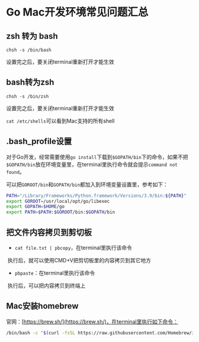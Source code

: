 # Go Mac开发环境常见问题汇总

## zsh 转为 bash

`chsh -s /bin/bash`

设置完之后，要关闭terminal重新打开才能生效



## bash转为zsh

`chsh -s /bin/zsh`

设置完之后，要关闭terminal重新打开才能生效

`cat /etc/shells`可以看到Mac支持的所有shell



## .bash_profile设置

对于Go开发，经常需要使用`go install`下载到`$GOPATH/bin`下的命令，如果不把`$GOPATH/bin`放在环境变量里，在terminal里执行命令就会提示`command not found`。

可以把`GOROOT/bin`和`GOPATH/bin`都加入到环境变量设置里，参考如下：

```bash
PATH="/Library/Frameworks/Python.framework/Versions/3.9/bin:${PATH}"
export GOROOT=/usr/local/opt/go/libexec
export GOPATH=$HOME/go
export PATH=$PATH:$GOROOT/bin:$GOPATH/bin
```



## 把文件内容拷贝到剪切板

* `cat file.txt | pbcopy`，在terminal里执行该命令

​	执行后，就可以使用CMD+V把剪切板里的内容拷贝到其它地方

* `pbpaste`：在terminal里执行该命令

​	执行后，可以把内容拷贝到终端上



## Mac安装homebrew

官网：[https://brew.sh/](https://brew.sh/)，在terminal里执行如下命令：

```bash
/bin/bash -c "$(curl -fsSL https://raw.githubusercontent.com/Homebrew/install/HEAD/install.sh)"
```

